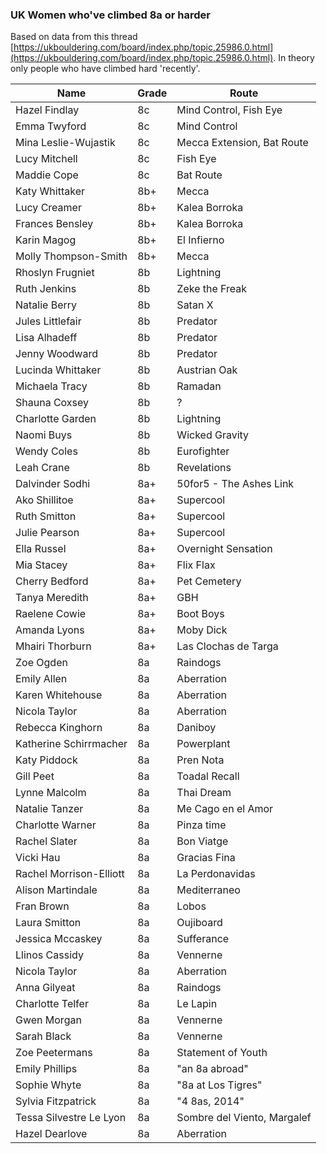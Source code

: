 ### UK Women who've climbed 8a or harder

Based on data from this thread [https://ukbouldering.com/board/index.php/topic,25986.0.html](https://ukbouldering.com/board/index.php/topic,25986.0.html). In theory only people who have climbed hard 'recently'.

| Name | Grade | Route |
|------|-------|-------|
|Hazel Findlay|8c|Mind Control, Fish Eye|
|Emma Twyford|8c|Mind Control|
|Mina Leslie-Wujastik|8c|Mecca Extension, Bat Route|
|Lucy Mitchell|8c|Fish Eye|
|Maddie Cope|8c|Bat Route|
|Katy Whittaker|8b+|Mecca|
|Lucy Creamer|8b+|Kalea Borroka|
|Frances Bensley|8b+|Kalea Borroka|
|Karin Magog|8b+|El Infierno|
|Molly Thompson-Smith|8b+|Mecca|
|Rhoslyn Frugniet|8b|Lightning|
|Ruth Jenkins|8b|Zeke the Freak|
|Natalie Berry|8b|Satan X|
|Jules Littlefair|8b|Predator|
|Lisa Alhadeff|8b|Predator|
|Jenny Woodward|8b|Predator|
|Lucinda Whittaker|8b|Austrian Oak|
|Michaela Tracy|8b|Ramadan|
|Shauna Coxsey|8b|?|
|Charlotte Garden|8b|Lightning|
|Naomi Buys|8b|Wicked Gravity|
|Wendy Coles|8b|Eurofighter|
|Leah Crane|8b|Revelations|
|Dalvinder Sodhi|8a+|50for5 - The Ashes Link|
|Ako Shillitoe|8a+|Supercool|
|Ruth Smitton|8a+|Supercool|
|Julie Pearson|8a+|Supercool|
|Ella Russel|8a+|Overnight Sensation|
|Mia Stacey|8a+|Flix Flax|
|Cherry Bedford|8a+|Pet Cemetery|
|Tanya Meredith|8a+|GBH|
|Raelene Cowie|8a+|Boot Boys|
|Amanda Lyons|8a+|Moby Dick|
|Mhairi Thorburn|8a+|Las Clochas de Targa|
|Zoe Ogden|8a|Raindogs|
|Emily Allen|8a|Aberration|
|Karen Whitehouse|8a|Aberration|
|Nicola Taylor|8a|Aberration|
|Rebecca Kinghorn|8a|Daniboy|
|Katherine Schirrmacher|8a|Powerplant|
|Katy Piddock|8a|Pren Nota|
|Gill Peet|8a|Toadal Recall|
|Lynne Malcolm|8a|Thai Dream|
|Natalie Tanzer|8a|Me Cago en el Amor|
|Charlotte Warner|8a|Pinza time|
|Rachel Slater|8a|Bon Viatge|
|Vicki Hau|8a|Gracias Fina|
|Rachel Morrison-Elliott|8a|La Perdonavidas|
|Alison Martindale|8a|Mediterraneo|
|Fran Brown|8a|Lobos|
|Laura Smitton|8a|Oujiboard|
|Jessica Mccaskey|8a|Sufferance|
|Llinos Cassidy|8a|Vennerne|
|Nicola Taylor|8a|Aberration|
|Anna Gilyeat|8a|Raindogs|
|Charlotte Telfer|8a|Le Lapin|
|Gwen Morgan|8a|Vennerne|
|Sarah Black|8a|Vennerne|
|Zoe Peetermans|8a|Statement of Youth|
|Emily Phillips|8a|"an 8a abroad"|
|Sophie Whyte |8a|"8a at Los Tigres"|
|Sylvia Fitzpatrick|8a|"4 8as, 2014"|
|Tessa Silvestre Le Lyon|8a|Sombre del Viento, Margalef|
|Hazel Dearlove|8a|Aberration|